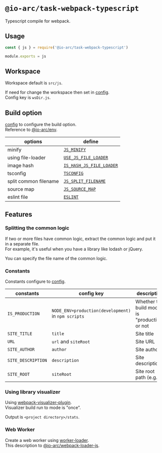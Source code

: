 # `@io-arc/task-webpack-typescript`

Typescript compile for webpack.

## Usage

```javascript
const { js } = require('@io-arc/task-webpack-typescript')

module.exports = js
```

## Workspace

Workspace default is `src/js`.

If need for change the workspace then set in [config](https://www.npmjs.com/package/node-config).  
Config key is `wsDir.js`.

## Build option

[config](https://www.npmjs.com/package/node-config) to configure the build option.  
Reference to [@io-arc/env](https://github.com/io-arc/io-arc/tree/master/packages/env).

| options               | define                                                                                                        |
| --------------------- | ------------------------------------------------------------------------------------------------------------- |
| minify                | [`JS_MINIFY`](https://github.com/io-arc/io-arc/tree/master/packages/env#js_minify)                            |
| using file-loader     | [`USE_JS_FILE_LOADER`](https://github.com/io-arc/io-arc/tree/master/packages/env#use_js_file_loader)          |
| image hash            | [`IS_HASH_JS_FILE_LOADER`](https://github.com/io-arc/io-arc/tree/master/packages/env#use_hash_js_file_loader) |
| tsconfig              | [`TSCONFIG`](https://github.com/io-arc/io-arc/tree/master/packages/env#tsconfig)                              |
| split common filename | [`JS_SPLIT_FILENAME`](https://github.com/io-arc/io-arc/tree/master/packages/env#js_split_filename)            |
| source map            | [`JS_SOURCE_MAP`](https://github.com/io-arc/io-arc/tree/master/packages/env#js_source_map)                    |
| eslint file           | [`ESLINT`](https://github.com/io-arc/io-arc/tree/master/packages/env#eslint)                                  |

## Features

### Splitting the common logic

If two or more files have common logic, extract the common logic and put it in a separate file.  
For example, it's useful when you have a library like lodash or jQuery.

You can specify the file name of the common logic.

### Constants

Constants configure to [config](https://www.npmjs.com/package/node-config).

| constants          | config key                                          | description                                   | @io-arc/env                                                                                      |
| ------------------ | --------------------------------------------------- | --------------------------------------------- | ------------------------------------------------------------------------------------------------ |
| `IS_PRODUCTION`    | `NODE_ENV=production(development)` in `npm scripts` | Whether the build mode is "production" or not | [`IS_PRODUCTION`](https://github.com/io-arc/io-arc/tree/master/packages/env#is_production)       |
| `SITE_TITLE`       | `title`                                             | Site title                                    | [`SITE_TITLE`](https://github.com/io-arc/io-arc/tree/master/packages/env#site_title)             |
| `URL`              | `url` and `siteRoot`                                | Site URL                                      | [`SITE_URL`](https://github.com/io-arc/io-arc/tree/master/packages/env#site_url)                 |
| `SITE_AUTHOR`      | `author`                                            | Site author                                   | [`SITE_AUTHOR`](https://github.com/io-arc/io-arc/tree/master/packages/env#site_author)           |
| `SITE_DESCRIPTION` | `description`                                       | Site description                              | [`SITE_DESCRIPTION`](https://github.com/io-arc/io-arc/tree/master/packages/env#site_description) |
| `SITE_ROOT`        | `siteRoot`                                          | Site root path (e.g. /)                       | [`SITE_ROOT`](https://github.com/io-arc/io-arc/tree/master/packages/env#site_root)               |

### Using library visualizer

Using [webpack-visualizer-plugin](https://github.com/chrisbateman/webpack-visualizer).  
Visualizer build run to mode is "once".

Output is `<project directory>/stats`.

### Web Worker

Create a web worker using [worker-loader](https://github.com/webpack-contrib/worker-loader).  
This description to [@io-arc/webpack-loader-js](https://github.com/io-arc/io-arc/tree/master/packages/webpack-loaders-js#variable-workerloader).

